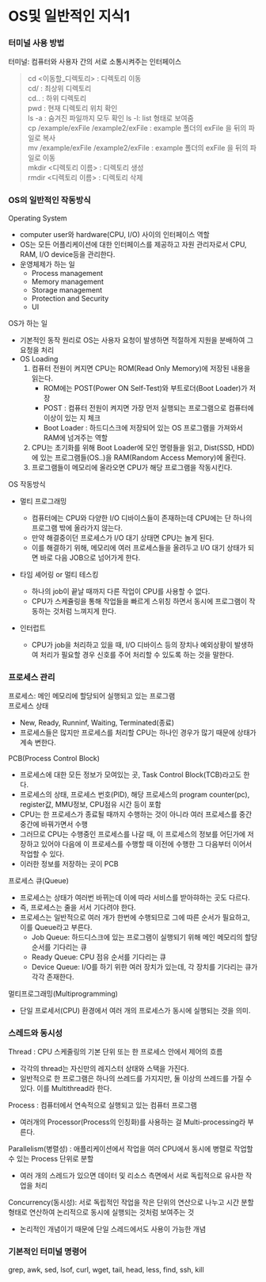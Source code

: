OS및 일반적인 지식1
===============

### 터미널 사용 방법
터미널: 컴퓨터와 사용자 간의 서로 소통시켜주는 인터페이스 
> cd <이동할_디렉토리> : 디렉토리 이동  
> cd/ : 최상위 디렉토리  
> cd.. : 하위 디렉토리  
> pwd : 현재 디렉토리 위치 확인  
> ls -a : 숨겨진 파일까지 모두 확인
> ls -l: list 형태로 보여줌  
> cp /example/exFile /example2/exFile : example 폴더의 exFile 을 뒤의 파일로 복사  
> mv /example/exFile /example2/exFile : example 폴더의 exFile 을 뒤의 파일로 이동  
> mkdir <디렉토리 이름> : 디렉토리 생성  
> rmdir <디렉토리 이름> : 디렉토리 삭제  

### OS의 일반적인 작동방식  
Operating System
- computer user와 hardware(CPU, I/O) 사이의 인터페이스 역할 
- OS는 모든 어플리케이션에 대한 인터페이스를 제공하고 자원 관리자로서 CPU, RAM, I/O device등을 관리한다. 
- 운영체제가 하는 일 
  - Process management
  - Memory management
  - Storage management
  - Protection and Security
  - UI

OS가 하는 일 
- 기본적인 동작 원리로 OS는 사용자 요청이 발생하면 적절하게 지원을 분배하여 그 요청을 처리
- OS Loading 
    1) 컴퓨터 전원이 켜지면 CPU는 ROM(Read Only Memory)에 저장된 내용을 읽는다. 
       - ROM에는 POST(Power ON Self-Test)와 부트로더(Boot Loader)가 저장
       - POST : 컴퓨터 전원이 켜지면 가장 먼저 실행되는 프로그램으로 컴퓨터에 이상이 있는 지 체크
       - Boot Loader : 하드디스크에 저장되어 있는 OS 프로그램을 가져와서 RAM에 넘겨주는 역할
    2) CPU는 초기화를 위해 Boot Loader에 모인 명령들을 읽고, Dist(SSD, HDD)에 있는 프로그램들(OS..)을 RAM(Random Access Memory)에 올린다.
    3) 프로그램들이 메모리에 올라오면 CPU가 해당 프로그램을 작동시킨다.

OS 작동방식
- 멀티 프로그래밍
  - 컴퓨터에는 CPU와 다양한 I/O 디바이스들이 존재하는데 CPU에는 단 하나의 프로그램 밖에 올라가지 않는다. 
  - 만약 해결중이던 프로세스가 I/O 대기 상태면 CPU는 놀게 된다. 
  - 이를 해결하기 위해, 메모리에 여러 프로세스들을 올려두고 I/O 대기 상태가 되면 바로 다음 JOB으로 넘어가게 한다.
- 타임 셰어링 or 멀티 테스킹
  - 하나의 job이 끝날 때까지 다른 작업이 CPU를 사용할 수 없다. 
  - CPU가 스케쥴링을 통해 작업들을 빠르게 스위칭 하면서 동시에 프로그램이 작동하는 것처럼 느껴지게 한다. 

- 인터럽트
  - CPU가 job을 처리하고 있을 때, I/O 디바이스 등의 장치나 예외상황이 발생하여 처리가 필요할 경우 신호를 주어 처리할 수 있도록 하는 것을 말한다. 




### 프로세스 관리
프로세스: 메인 메모리에 할당되어 실행되고 있는 프로그램  
프로세스 상태
- New, Ready, Runninf, Waiting, Terminated(종료)  
- 프로세스들은 많지만 프로세스를 처리할 CPU는 하나인 경우가 많기 때문에 상태가 계속 변한다.

PCB(Process Control Block)
- 프로세스에 대한 모든 정보가 모여있는 곳, Task Control Block(TCB)라고도 한다.
- 프로세스의 상태, 프로세스 번호(PID), 해당 프로세스의 program counter(pc), register값, MMU정보, CPU점유 시간 등이 포함
- CPU는 한 프로세스가 종료될 때까지 수행하는 것이 아니라 여러 프로세스를 중간 중간에 바꿔가면서 수행
- 그러므로 CPU는 수행중인 프로세스를 나갈 때, 이 프로세스의 정보를 어딘가에 저장하고 있어야 다음에 이 프로세스를 수행할 때 이전에 수행한 그 다음부터 이어서 작업할 수 있다.
- 이러한 정보를 저장하는 곳이 PCB

프로세스 큐(Queue)
- 프로세스는 상태가 여러번 바뀌는데 이에 따라 서비스를 받아햐하는 곳도 다르다.
- 즉, 프로세스는 줄을 서서 기다려야 한다. 
- 프로세스는 일반적으로 여러 개가 한번에 수행되므로 그에 따른 순서가 필요하고, 이를 Queue라고 부른다. 
  - Job Queue: 하드디스크에 있는 프로그램이 실행되기 위해 메인 메모리의 할당 순서를 기다리는 큐
  - Ready Queue: CPU 점유 순서를 기다리는 큐
  - Device Queue: I/O를 하기 위한 여러 장치가 있는데, 각 장치를 기다리는 큐가 각각 존재한다. 

멀티프로그래밍(Multiprogramming)
- 단일 프로세서(CPU) 환경에서 여러 개의 프로세스가 동시에 실행되는 것을 의미.  

### 스레드와 동시성
Thread : CPU 스케줄링의 기본 단위 또는 한 프로세스 안에서 제어의 흐름
- 각각의 thread는 자신만의 레지스터 상태와 스택을 가진다. 
- 일반적으로 한 프로그램은 하나의 쓰레드를 가지지만, 둘 이상의 쓰레드를 가질 수 있다. 이를 Multithread라 한다. 

Process : 컴퓨터에서 연속적으로 실행되고 있는 컴퓨터 프로그램
- 여러개의 Processor(Process의 인칭화)를 사용하는 걸 Multi-processing라 부른다. 

Parallelism(병렬성) : 애플리케이션에서 작업을 여러 CPU에서 동시에 병렬로 작업할 수 있는 Process 단위로 분할
- 여러 개의 스레드가 있으면 데이터 및 리소스 측면에서 서로 독립적으로 유사한 작업을 처리

Concurrency(동시성): 서로 독립적인 작업을 작은 단위의 연산으로 나누고 시간 분할 형태로 연산하여 논리적으로 동시에 실행되는 것처럼 보여주는 것 
- 논리적인 개념이기 때문에 단일 스레드에서도 사용이 가능한 개념


### 기본적인 터미널 명령어
grep, awk, sed, lsof, curl, wget, tail, head, less, find, ssh, kill
